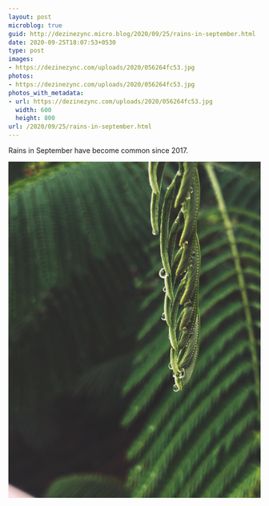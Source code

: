 ```yaml
---
layout: post
microblog: true
guid: http://dezinezync.micro.blog/2020/09/25/rains-in-september.html
date: 2020-09-25T18:07:53+0530
type: post
images:
- https://dezinezync.com/uploads/2020/056264fc53.jpg
photos:
- https://dezinezync.com/uploads/2020/056264fc53.jpg
photos_with_metadata:
- url: https://dezinezync.com/uploads/2020/056264fc53.jpg
  width: 600
  height: 800
url: /2020/09/25/rains-in-september.html
---
```

Rains in September have become common since 2017. 

<img src="/uploads/2020/056264fc53.jpg" width="600" height="800" alt="" style="height: auto;" class="sunlit_image" />
